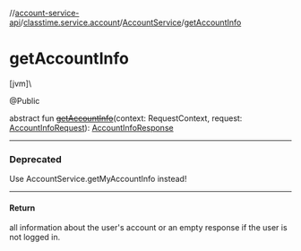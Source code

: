 //[account-service-api](../../../index.md)/[classtime.service.account](../index.md)/[AccountService](index.md)/[getAccountInfo](get-account-info.md)

# getAccountInfo

[jvm]\

@Public

abstract fun [~~getAccountInfo~~](get-account-info.md)(context: RequestContext, request: [AccountInfoRequest](../-account-info-request/index.md)): [AccountInfoResponse](../-account-info-response/index.md)

---

### Deprecated

Use AccountService.getMyAccountInfo instead!

---

#### Return

all information about the user's account or an empty response if the user is not logged in.
